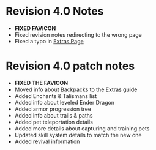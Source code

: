 # Revision 4.0 Notes
- **FIXED FAVICON**
- Fixed revision notes redirecting to the wrong page
- Fixed a typo in [Extras Page](../extras.md)
# Revision 4.0 patch notes
- **FIXED THE FAVICON**
- Moved info about Backpacks to the [Extras](../extras.md) guide
- Added Enchants & Talismans list
- Added info about leveled Ender Dragon
- Added armor progression tree
- Added info about trails & paths
- Added pet teleportation details
- Added more details about capturing and training pets
- Updated skill system details to match the new one
- Added revival information